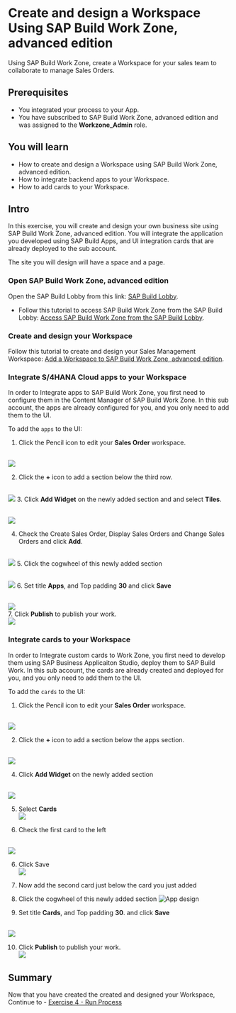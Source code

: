 # Create and design a Workspace Using SAP Build Work Zone, advanced edition
<!-- description --> Using SAP Build Work Zone, create a Workspace for your sales team to collaborate to manage Sales Orders.

 ## Prerequisites
- You integrated your process to your App.
- You have subscribed to SAP Build Work Zone, advanced edition and was assigned to the **Workzone_Admin** role.



## You will learn
- How to create and design a Workspace using SAP Build Work Zone, advanced edition.
- How to integrate backend apps to your Workspace.
- How to add cards to your Workspace.



## Intro
In this exercise, you will create and design your own business site using SAP Build Work Zone, advanced edition. You will integrate the application you developed using SAP Build Apps, and UI integration cards that are already deployed to the sub account.

The site you will design will have a space and a page.


### Open SAP Build Work Zone, advanced edition
Open the SAP Build Lobby from this link:  [SAP Build Lobby](https://ad163-hxj0v9xc.eu10.build.cloud.sap/lobby).

  - Follow this tutorial to access SAP Build Work Zone from the SAP Build Lobby: [Access SAP Build Work Zone from the SAP Build Lobby](https://developers.sap.com/tutorials/workzone-access-sap-build.html).

### Create and design your Workspace
Follow this tutorial to create and design your Sales Management Workspace:  [Add a Workspace to SAP Build Work Zone, advanced edition](https://developers.sap.com/tutorials/workzone-build-2-workspace.html).

### Integrate S/4HANA Cloud apps to your Workspace

In order to Integrate apps to SAP Build Work Zone, you first need to configure them in the Content Manager of SAP Build Work Zone.
In this sub account, the apps are already configured for you, and you only need to add them to the UI.

To add the `apps` to the UI:
  1. Click the Pencil icon to edit your **Sales Order** workspace.

<br>![](/exercises/3_CreateWorkspace/images/EditWorkpage_1.png)

  2. Click the **+** icon to add a section below the third row.
  
<br>![](/exercises/3_CreateWorkspace/images/EditWorkpage_2.png)
  3. Click **Add Widget** on the newly added section and and select **Tiles**.

<br>![](/exercises/3_CreateWorkspace/images/EditWorkpage_3.png)

  
  
  4. Check the Create Sales Order, Display Sales Orders and Change Sales Orders and click **Add**.
  
<br>![](/exercises/3_CreateWorkspace/images/EditWorkpage_4.png)
  5. Click the cogwheel of this newly added section

<br>![](/exercises/3_CreateWorkspace/images/EditWorkpage_5.png)
  6. Set title **Apps**, and Top padding **30** and click **Save**
     
   <br>![](/exercises/3_CreateWorkspace/images/EditWorkpage_6.png)  
  7. Click **Publish** to publish your work.
     <br>![](/exercises/3_CreateWorkspace/images/EditWorkpage_7.png)


### Integrate cards to your Workspace

In order to Integrate custom cards to Work Zone, you first need to develop them using SAP Business Applicaiton Studio, deploy them to SAP Build Work. 
In this sub account, the cards are already created and deployed for you, and you only need to add them to the UI.

To add the `cards` to the UI:
  1. Click the Pencil icon to edit your **Sales Order** workspace.

  
<br>![](/exercises/3_CreateWorkspace/images/EditWorkpage_1.png)

  2. Click the **+** icon to add a section below the apps section.
  
<br>![](/exercises/3_CreateWorkspace/images/AddCards_2.png)

  4. Click **Add Widget** on the newly added section 

  
  <br>![](/exercises/3_CreateWorkspace/images/AddCards_3.png)
  
  
  5. Select **Cards**
  <br>![](/exercises/3_CreateWorkspace/images/AddCards_4.png)
  
  
  5. Check the first card to the left
  
<br>![](/exercises/3_CreateWorkspace/images/AddCards_5.png)

6. Click Save
  <br>![](/exercises/3_CreateWorkspace/images/AddCards_6.png)

  7. Now add the second card just below the card you just added
  
  8.  Click the cogwheel of this newly added section 
![App design](AddCards_5.png)

  9. Set title **Cards**, and Top padding **30**. and click **Save**

<br>![](/exercises/3_CreateWorkspace/images/EditWorkpage_6.png)
  
  10. Click **Publish** to publish your work.
<br>![](/exercises/3_CreateWorkspace/images/EditWorkpage_7.png)






## Summary

Now that you have created the created and designed your Workspace,
<br>Continue to - [Exercise 4 - Run Process](../4_RunProcess/README.md)

